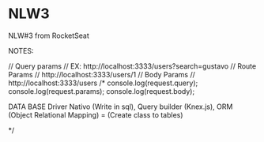 # NLW3
NLW#3 from RocketSeat

NOTES: 

// Query params // EX: http://localhost:3333/users?search=gustavo
// Route Params // http://localhost:3333/users/1
// Body Params // http://localhost:3333/users
/* 
console.log(request.query);
console.log(request.params);
console.log(request.body);

DATA BASE
Driver Nativo (Write in sql),
 Query builder (Knex.js), 
 ORM (Object Relational Mapping) = (Create class to tables)

*/